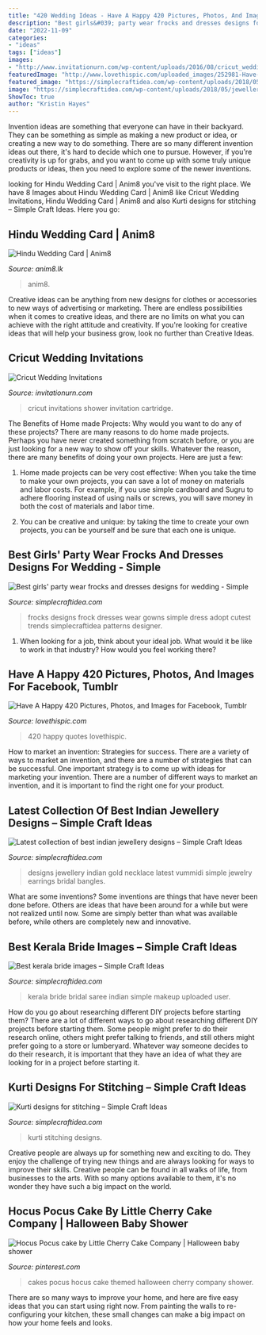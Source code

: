 ```yaml
---
title: "420 Wedding Ideas - Have A Happy 420 Pictures, Photos, And Images For Facebook, Tumblr"
description: "Best girls&#039; party wear frocks and dresses designs for wedding"
date: "2022-11-09"
categories:
- "ideas"
tags: ["ideas"]
images:
- "http://www.invitationurn.com/wp-content/uploads/2016/08/cricut_wedding_invitations_cartridge.jpg"
featuredImage: "http://www.lovethispic.com/uploaded_images/252981-Have-A-Happy-420.jpg"
featured_image: "https://simplecraftidea.com/wp-content/uploads/2018/05/party-wear-frocks-10.jpg"
image: "https://simplecraftidea.com/wp-content/uploads/2018/05/jewellery-designs-15.jpg"
ShowToc: true
author: "Kristin Hayes"
---
```



Invention ideas are something that everyone can have in their backyard. They can be something as simple as making a new product or idea, or creating a new way to do something. There are so many different invention ideas out there, it's hard to decide which one to pursue. However, if you're creativity is up for grabs, and you want to come up with some truly unique products or ideas, then you need to explore some of the newer inventions.

	

		
looking for Hindu Wedding Card | Anim8 you've visit to the right place. We have 8 Images about Hindu Wedding Card | Anim8 like Cricut Wedding Invitations, Hindu Wedding Card | Anim8 and also Kurti designs for stitching – Simple Craft Ideas. Here you go:
		
    
## Hindu Wedding Card | Anim8

<img loading=lazy src="https://www.anim8.lk/media/catalog/product/cache/1/image/1800x/040ec09b1e35df139433887a97daa66f/f/r/front_1_12.jpg" onerror="this.onerror=null;this.src='https://tse4.mm.bing.net/th?id=OIP.onG3771gh5ojjucE91I32wHaHa&amp;pid=15.1';" alt="Hindu Wedding Card | Anim8">

_Source: anim8.lk_

>anim8. 

	

Creative ideas can be anything from new designs for clothes or accessories to new ways of advertising or marketing. There are endless possibilities when it comes to creative ideas, and there are no limits on what you can achieve with the right attitude and creativity. If you're looking for creative ideas that will help your business grow, look no further than Creative Ideas.

    
## Cricut Wedding Invitations

<img loading=lazy src="http://www.invitationurn.com/wp-content/uploads/2016/08/cricut_wedding_invitations_cartridge.jpg" onerror="this.onerror=null;this.src='https://tse3.mm.bing.net/th?id=OIP.P0XmPDUpm5OvRYWOkRpQWQHaFj&amp;pid=15.1';" alt="Cricut Wedding Invitations">

_Source: invitationurn.com_

>cricut invitations shower invitation cartridge. 

	

The Benefits of Home made Projects: Why would you want to do any of these projects?
There are many reasons to do home made projects. Perhaps you have never created something from scratch before, or you are just looking for a new way to show off your skills. Whatever the reason, there are many benefits of doing your own projects. Here are just a few: 
1. Home made projects can be very cost effective: When you take the time to make your own projects, you can save a lot of money on materials and labor costs. For example, if you use simple cardboard and Sugru to adhere flooring instead of using nails or screws, you will save money in both the cost of materials and labor time. 

2. You can be creative and unique: by taking the time to create your own projects, you can be yourself and be sure that each one is unique.

    
## Best Girls&#039; Party Wear Frocks And Dresses Designs For Wedding - Simple

<img loading=lazy src="https://simplecraftidea.com/wp-content/uploads/2018/05/party-wear-frocks-10.jpg" onerror="this.onerror=null;this.src='https://tse1.mm.bing.net/th?id=OIP.eYCBBtqmHv7qMeCttu6cYwHaJ4&amp;pid=15.1';" alt="Best girls&#039; party wear frocks and dresses designs for wedding - Simple">

_Source: simplecraftidea.com_

>frocks designs frock dresses wear gowns simple dress adopt cutest trends simplecraftidea patterns designer. 

	

1) When looking for a job, think about your ideal job. What would it be like to work in that industry? How would you feel working there?

    
## Have A Happy 420 Pictures, Photos, And Images For Facebook, Tumblr

<img loading=lazy src="http://www.lovethispic.com/uploaded_images/252981-Have-A-Happy-420.jpg" onerror="this.onerror=null;this.src='https://tse2.mm.bing.net/th?id=OIP.25QJ4ewhxkZoyaRh5SvIBAHaFj&amp;pid=15.1';" alt="Have A Happy 420 Pictures, Photos, and Images for Facebook, Tumblr">

_Source: lovethispic.com_

>420 happy quotes lovethispic. 

	

How to market an invention: Strategies for success.
There are a variety of ways to market an invention, and there are a number of strategies that can be successful. One important strategy is to come up with ideas for marketing your invention. There are a number of different ways to market an invention, and it is important to find the right one for your product.

    
## Latest Collection Of Best Indian Jewellery Designs – Simple Craft Ideas

<img loading=lazy src="https://simplecraftidea.com/wp-content/uploads/2018/05/jewellery-designs-15.jpg" onerror="this.onerror=null;this.src='https://tse2.mm.bing.net/th?id=OIP.xuD8ti5Tk4f8J_qsi-2Q7wHaHa&amp;pid=15.1';" alt="Latest collection of best indian jewellery designs – Simple Craft Ideas">

_Source: simplecraftidea.com_

>designs jewellery indian gold necklace latest vummidi simple jewelry earrings bridal bangles. 

	

What are some inventions?
Some inventions are things that have never been done before. Others are ideas that have been around for a while but were not realized until now. Some are simply better than what was available before, while others are completely new and innovative.

    
## Best Kerala Bride Images – Simple Craft Ideas

<img loading=lazy src="https://simplecraftidea.com/wp-content/uploads/2019/01/Best-kerala-bride-images-11.jpg" onerror="this.onerror=null;this.src='https://tse2.mm.bing.net/th?id=OIP.AeasFVcmMyhAoy0xpBw1DgHaLH&amp;pid=15.1';" alt="Best kerala bride images – Simple Craft Ideas">

_Source: simplecraftidea.com_

>kerala bride bridal saree indian simple makeup uploaded user. 

	

How do you go about researching different DIY projects before starting them?
There are a lot of different ways to go about researching different DIY projects before starting them. Some people might prefer to do their research online, others might prefer talking to friends, and still others might prefer going to a store or lumberyard. Whatever way someone decides to do their research, it is important that they have an idea of what they are looking for in a project before starting it.

    
## Kurti Designs For Stitching – Simple Craft Ideas

<img loading=lazy src="https://simplecraftidea.com/wp-content/uploads/2018/06/kurti-designs-27.jpg" onerror="this.onerror=null;this.src='https://tse3.mm.bing.net/th?id=OIP.9P9ss1cjSHYohbhhWu0BnwHaKB&amp;pid=15.1';" alt="Kurti designs for stitching – Simple Craft Ideas">

_Source: simplecraftidea.com_

>kurti stitching designs. 

	

Creative people are always up for something new and exciting to do. They enjoy the challenge of trying new things and are always looking for ways to improve their skills. Creative people can be found in all walks of life, from businesses to the arts. With so many options available to them, it's no wonder they have such a big impact on the world.

    
## Hocus Pocus Cake By Little Cherry Cake Company | Halloween Baby Shower

<img loading=lazy src="https://i.pinimg.com/736x/27/df/ff/27dfff5a17fa1856b11afb6b62703b60.jpg" onerror="this.onerror=null;this.src='https://tse4.mm.bing.net/th?id=OIP.bcEzGE7xkDvpv19dChHn_AHaN6&amp;pid=15.1';" alt="Hocus Pocus cake by Little Cherry Cake Company | Halloween baby shower">

_Source: pinterest.com_

>cakes pocus hocus cake themed halloween cherry company shower. 

	

There are so many ways to improve your home, and here are five easy ideas that you can start using right now. From painting the walls to re-configuring your kitchen, these small changes can make a big impact on how your home feels and looks.

